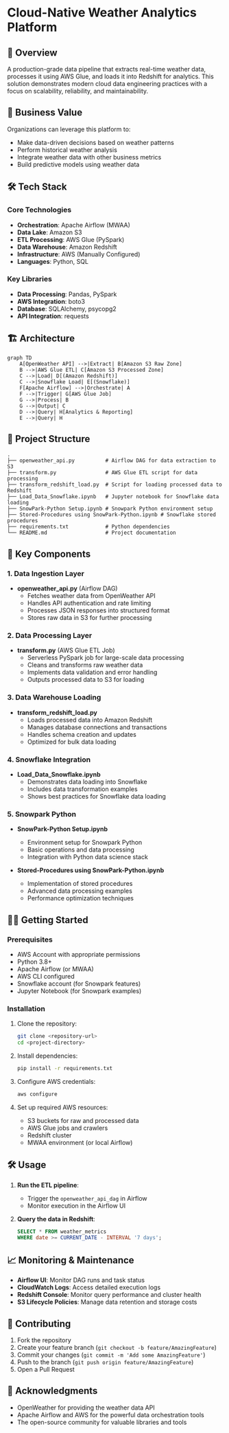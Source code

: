 # Cloud-Native Weather Analytics Platform

## 📌 Overview
A production-grade data pipeline that extracts real-time weather data, processes it using AWS Glue, and loads it into Redshift for analytics. This solution demonstrates modern cloud data engineering practices with a focus on scalability, reliability, and maintainability.

## 🎯 Business Value
Organizations can leverage this platform to:
- Make data-driven decisions based on weather patterns
- Perform historical weather analysis
- Integrate weather data with other business metrics
- Build predictive models using weather data

## 🛠️ Tech Stack

### Core Technologies
- **Orchestration**: Apache Airflow (MWAA)
- **Data Lake**: Amazon S3
- **ETL Processing**: AWS Glue (PySpark)
- **Data Warehouse**: Amazon Redshift
- **Infrastructure**: AWS (Manually Configured)
- **Languages**: Python, SQL

### Key Libraries
- **Data Processing**: Pandas, PySpark
- **AWS Integration**: boto3
- **Database**: SQLAlchemy, psycopg2
- **API Integration**: requests

## 🏗️ Architecture

```mermaid
graph TD
    A[OpenWeather API] -->|Extract| B[Amazon S3 Raw Zone]
    B -->|AWS Glue ETL| C[Amazon S3 Processed Zone]
    C -->|Load| D[(Amazon Redshift)]
    C -->|Snowflake Load| E[(Snowflake)]
    F[Apache Airflow] -->|Orchestrate| A
    F -->|Trigger| G[AWS Glue Job]
    G -->|Process| B
    G -->|Output| C
    D -->|Query| H[Analytics & Reporting]
    E -->|Query| H
```

## 📂 Project Structure

```
.
├── openweather_api.py          # Airflow DAG for data extraction to S3
├── transform.py                # AWS Glue ETL script for data processing
├── transform_redshift_load.py  # Script for loading processed data to Redshift
├── Load_Data_Snowflake.ipynb   # Jupyter notebook for Snowflake data loading
├── SnowPark-Python Setup.ipynb # Snowpark Python environment setup
├── Stored-Procedures using SnowPark-Python.ipynb # Snowflake stored procedures
├── requirements.txt            # Python dependencies
└── README.md                   # Project documentation
```

## 🚀 Key Components

### 1. Data Ingestion Layer
- **openweather_api.py** (Airflow DAG)
  - Fetches weather data from OpenWeather API
  - Handles API authentication and rate limiting
  - Processes JSON responses into structured format
  - Stores raw data in S3 for further processing

### 2. Data Processing Layer
- **transform.py** (AWS Glue ETL Job)
  - Serverless PySpark job for large-scale data processing
  - Cleans and transforms raw weather data
  - Implements data validation and error handling
  - Outputs processed data to S3 for loading

### 3. Data Warehouse Loading
- **transform_redshift_load.py**
  - Loads processed data into Amazon Redshift
  - Manages database connections and transactions
  - Handles schema creation and updates
  - Optimized for bulk data loading

### 4. Snowflake Integration
- **Load_Data_Snowflake.ipynb**
  - Demonstrates data loading into Snowflake
  - Includes data transformation examples
  - Shows best practices for Snowflake data loading

### 5. Snowpark Python
- **SnowPark-Python Setup.ipynb**
  - Environment setup for Snowpark Python
  - Basic operations and data processing
  - Integration with Python data science stack

- **Stored-Procedures using SnowPark-Python.ipynb**
  - Implementation of stored procedures
  - Advanced data processing examples
  - Performance optimization techniques

## 🏃‍♂️ Getting Started

### Prerequisites
- AWS Account with appropriate permissions
- Python 3.8+
- Apache Airflow (or MWAA)
- AWS CLI configured
- Snowflake account (for Snowpark features)
- Jupyter Notebook (for Snowpark examples)

### Installation
1. Clone the repository:
   ```bash
   git clone <repository-url>
   cd <project-directory>
   ```

2. Install dependencies:
   ```bash
   pip install -r requirements.txt
   ```

3. Configure AWS credentials:
   ```bash
   aws configure
   ```

4. Set up required AWS resources:
   - S3 buckets for raw and processed data
   - AWS Glue jobs and crawlers
   - Redshift cluster
   - MWAA environment (or local Airflow)

## 🛠️ Usage

1. **Run the ETL pipeline**:
   - Trigger the `openweather_api_dag` in Airflow
   - Monitor execution in the Airflow UI

2. **Query the data in Redshift**:
   ```sql
   SELECT * FROM weather_metrics
   WHERE date >= CURRENT_DATE - INTERVAL '7 days';
   ```

## 📈 Monitoring & Maintenance

- **Airflow UI**: Monitor DAG runs and task status
- **CloudWatch Logs**: Access detailed execution logs
- **Redshift Console**: Monitor query performance and cluster health
- **S3 Lifecycle Policies**: Manage data retention and storage costs

## 🤝 Contributing

1. Fork the repository
2. Create your feature branch (`git checkout -b feature/AmazingFeature`)
3. Commit your changes (`git commit -m 'Add some AmazingFeature'`)
4. Push to the branch (`git push origin feature/AmazingFeature`)
5. Open a Pull Request


## 🙏 Acknowledgments

- OpenWeather for providing the weather data API
- Apache Airflow and AWS for the powerful data orchestration tools
- The open-source community for valuable libraries and tools
